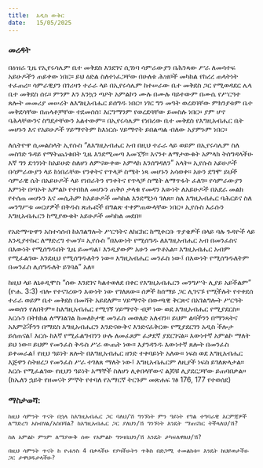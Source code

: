 ```yaml
---
title:  አዲስ ውቅር
date:   15/05/2025
---
```


### መረዳት
 

 
በዕዝራ ጊዜ የኢየሩሳሌም ቤተ መቅደስ እንደገና ሲገነባ ሳምራውያን በሕንጻው ሥራ ለመሳተፍ አይሁዶችን ጠይቀው ነበር። ይህ ዕድል ስለተነፈጋቸው በሁለቱ ሕዝቦች መካከል የከረረ ጠላትነት ተፈጠረ። ሳምራዊያን በገሪዛን ተራራ ላይ በኢየሩሳሌም ከተሠራው ቤተ መቅደስ ጋር የሚወዳደር ሌላ ቤተ መቅደስ ሰሩ። ምንም እን እንኳን ጣዖት አምልኮን ሙሉ በሙሉ ባይተውም በሙሴ የሥርዓተ ጸሎት መመሪያ መሠረት ለእግዚአብሔር ይሰግዱ ነበር። ነገር ግን መዓት ወረደባቸው ምክንያቱም ቤተ መቅደሳቸው በጠላቶቻቸው ተደመሰሰ፣ እርግማንም የወረደባቸው ይመስሉ ነበር። ያም ሆኖ ባሕላቸውንና ስግደታቸውን አልተውም። በኢየሩሳሌም የነበረው ቤተ መቅደስ የእግዚአብሔር ቤት መሆኑን እና የአይሁዶች ሃይማኖትም ከእነርሱ ሃይማኖት ይበልጣል ብለው አያምኑም ነበር።
 
ለሴትዮዋ ሲመልስላት ኢየሱስ “ለእግዚአብሔር አብ በዚህ ተራራ ላይ ወይም በኢየሩሳሌም ስለ መስገድ ጉዳይ የማትጨነቁበት ጊዜ እንደሚመጣ እመኚኝ። እናንተ ለማታውቁት አምላክ ትሰግዳላችሁ እኛ ግን ደኅንነት ከአይሁድ ስለሆነ ለምናውቀው አምላክ እንሰግዳለን” አላት። ኢየሱስ አይሁዶች በሳምራውያን ላይ ከነበራቸው የንቀትና የጥላቻ ስሜት ነጻ መሆኑን አሳወቀ። አሁን ደግሞ ይህች ሳምራዊ ሴት በአይሁዶች ላይ የነበራትን የንቀትና የጥላቻ ስሜት ለማጥፋት ፈለገ። የሳምራውያን እምነት በጣኦት አምልኮ የተበከለ መሆኑን ጠቅሶ ታላቁ የመዳን እውነት ለአይሁዶች በአደራ መልክ የተሰጠ መሆኑን እና መሲሕም ከአይሁዶች መካከል እንደሚነሳ ገለጸ። ስለ እግዚአብሔር ባሕርይና ስለ መንግሥቱ መርሆዎች በቅዱስ ጽሑፎች በግልጽ ተቀምጠውላቸው ነበር። ኢየሱስ እራሱን እግዚአብሔርን ከሚያውቁት አይሁዶች መካከል መደበ።
 
የአድማጭዋን አስተሳሰብ ከአገልግሎት ሥርዓትና ለክርክር ከሚቀርቡ ጥያቄዎች በላይ ባሉ ጉዳዮች ላይ እንዲያተኩር ለማድረግ ተመኘ። ኢየሱስ “በእውነት የሚሰግዱ ለእግዚአብሔር አብ በመንፈስና በእውነት የሚሰግዱበት ጊዜ ይመጣል፣ እንዲያውም አሁን መጥቶአል። እግዚአብሔር አብም የሚፈልገው እንደዚህ የሚሰግዱለትን ነው። እግዚአብሔር መንፈስ ነው፤ በእውነት የሚሰግዱለትም በመንፈስ ሊሰግዱለት ይገባል” አለ።    
 
ከዚህ ላይ ለኒቆዲሞስ “ሰው እንደገና ካልተወለደ በቀር የእግዚአብሔርን መንግሥት ሊያይ አይችልም” (ዮሐ. 3:3) ብሎ የተናገረውን እውነት ነው የገለጸው። ሰዎች ከሰማይ ጋር ሊገናኙ የሚችሉት የተቀደሰ ተራራ ወይም ቤተ መቅደስ በመሻት አይደለም። ሃይማኖት በውጫዊ ቅርጽና በአገልግሎት ሥርዓት መወሰን የለበትም። ከእግዚአብሔር የሚገኝ ሃይማኖት ብቻ ነው ወደ እግዚአብሔር የሚያደርስ። እርሱን በትክክል ለማገልገል ከመለኮታዊ መንፈስ መወለድ አለብን። ይህም ልባችንን በማንጻትና አእምሯችንን በማደስ እግዚአብሔርን እንድናውቅና እንድናፈቅርው የሚያደርገን አዲስ ችሎታ ይሰጠናል፤ እርሱ ከእኛ የሚፈልግብንን ሁሉ ለመፈጸም ፈቃደኛ ያደርገናል። እውነተኛ አምልኮ ማለት ይህ ነው። ይህም የመንፈስ ቅዱስ ሥራ ውጤት ነው። እያንዳንዱ እውነተኛ ጸሎት በመንፈስ ይቀመራል፤ የዚህ ዓይነት ጸሎት በእግዚአብሔር ዘንድ ተቀባይነት አለው። ነፍስ ወደ እግዚአብሔር እጅዋን ስትዘረጋ የመንፈስ ሥራ ተገለጸ ማለት ነው፤ እግዚአብሔርም ለዚያች ነፍስ ይገለጽላታል። እርሱ የሚፈልገው የዚህን ዓይነት አማኞች ስለሆነ ሊቀበላቸውና ልጆቹ ሊያደርጋቸው ይጠባበቃል። (ከኤለን ኋይት የዘመናት ምኞት የተባለ የአማርኛ ትርጉም መጽሐፍ ገፅ 176, 177 የተወሰደ)

### ማስታወሻ: 
 
`ከዚህ ሳምንት ጥናት በኋላ ከእግዚአብሔር ጋር ባለህ/ሽ ግንኙነት ምን ዓይነት የግል ተግባራዊ እርምጃዎች ለማድረግ አስብሃል/አስበሻል? ከእግዚአብሔር ጋር ያለህን/ሽ ግንኙነት እንዴት ማጠናከር ትችላለህ/ሽ?`
 
`ስለ አምልኮ ምንም ለማያውቅ ሰው የአምልኮ ግንዛቤህን/ሽ እንዴት ታካፍለዋለህ/ሽ?`
 
`በዚህ ሳምንት ጥናት ከ ዮሐንስ 4 በቃላችሁ የያዛችሁትን ጥቅስ በድጋሚ ተመልከቱ። እንዴት ከህይወታችሁ ጋር ታዋህዱታላችሁ?
`
